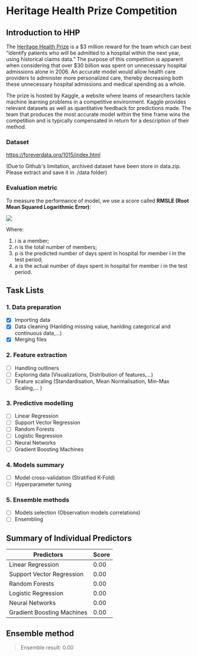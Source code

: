# Heritage Health Prize Competition

## Introduction to HHP

The [Heritage Health Prize](https://www.kaggle.com/c/hhp) is a $3 million reward for the team which can best
“identify patients who will be admitted to a hospital within the next year, using
historical claims data.” The purpose of this competition is apparent when
considering that over $30 billion was spent on unnecessary hospital admissions
alone in 2006. An accurate model would allow health care providers to administer
more personalized care, thereby decreasing both these unnecessary hospital
admissions and medical spending as a whole.

The prize is hosted by Kaggle, a website where teams of researchers tackle
machine learning problems in a competitive environment. Kaggle provides relevant
datasets as well as quantitative feedback for predictions made. The team
that produces the most accurate model within the time frame wins the competition
and is typically compensated in return for a description of their method.

### Dataset
https://foreverdata.org/1015/index.html

(Due to Github's limitation, archived dataset have been store in data.zip. Please extract and save it in ./data folder)

### Evaluation metric

To measure the performance of model, we use a score called <b>RMSLE (Root Mean Squared Logarithmic Error)</b>:

<img src="https://github.com/truongkhanhduy95/Heritage-Health-Prize/blob/master/img/eval.PNG"/>

Where:

1. i is a member;
2. n is the total number of members;
3. p is the predicted number of days spent in hospital for member i in the test period;
4. a is the actual number of days spent in hospital for member i in the test period.

## Task Lists

### 1. Data preparation
- [x] Importing data
- [x] Data cleaning (Hanlding missing value, hanlding categorical and continuous data,...)
- [x] Merging files
### 2. Feature extraction
- [ ] Handling outliners
- [ ] Exploring data (Visualizations, Distribution of features,...)
- [ ] Feature scaling (Standardisation, Mean Normalisation, Min-Max Scaling,... )
### 3. Predictive modelling
- [ ] Linear Regression
- [ ] Support Vector Regression
- [ ] Random Forests
- [ ] Logistic Regression
- [ ] Neural Networks
- [ ] Gradient Boosting Machines
### 4. Models summary
- [ ] Model cross-validation (Stratified K-Fold)
- [ ] Hyperparameter tuning
### 5. Ensemble methods
- [ ] Models selection (Observation models correlations)
- [ ] Ensembling

## Summary of Individual Predictors

Predictors | Score
------------ | -------------
Linear Regression | 0.00
Support Vector Regression | 0.00
Random Forests | 0.00
Logistic Regression | 0.00
Neural Networks | 0.00
Gradient Boosting Machines | 0.00

## Ensemble method
> Ensemble result: 0.00

